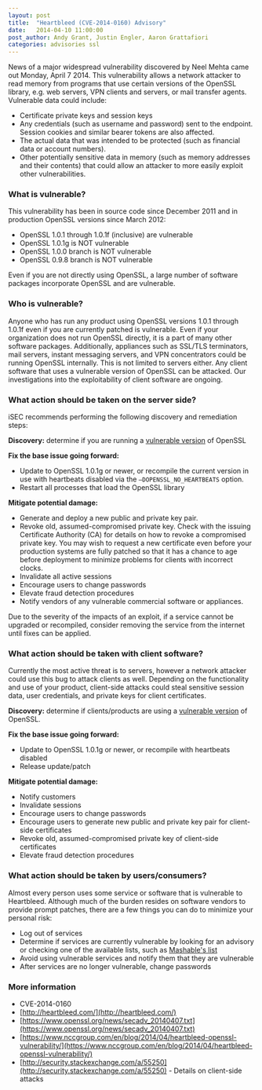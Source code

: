 ```yaml
---
layout: post
title:  "Heartbleed (CVE-2014-0160) Advisory"
date:   2014-04-10 11:00:00
post_author: Andy Grant, Justin Engler, Aaron Grattafiori
categories: advisories ssl
---
```


News of a major widespread vulnerability discovered by Neel Mehta came out
Monday, April 7 2014. This vulnerability allows a network attacker to read
memory from programs that use certain versions of the OpenSSL library, e.g.
web servers, VPN clients and servers, or mail transfer agents. Vulnerable data
could include:

* Certificate private keys and session keys
* Any credentials (such as username and password) sent to the endpoint.
  Session cookies and similar bearer tokens are also affected.
* The actual data that was intended to be protected (such as financial data or
  account numbers).
* Other potentially sensitive data in memory (such as memory addresses and
  their contents) that could allow an attacker to more easily exploit other
  vulnerabilities.


### <a name="versions"></a>What is vulnerable?

This vulnerability has been in source code since December 2011 and in
production OpenSSL versions since March 2012:

* OpenSSL 1.0.1 through 1.0.1f (inclusive) are vulnerable
* OpenSSL 1.0.1g is NOT vulnerable
* OpenSSL 1.0.0 branch is NOT vulnerable
* OpenSSL 0.9.8 branch is NOT vulnerable

Even if you are not directly using OpenSSL, a large number of software packages
incorporate OpenSSL and are vulnerable.

### Who is vulnerable?

Anyone who has run any product using OpenSSL versions 1.0.1 through 1.0.1f
even if you are currently patched is vulnerable. Even if your organization
does not run OpenSSL directly, it is a part of many other software packages.
Additionally, appliances such as SSL/TLS terminators, mail servers, instant
messaging servers, and VPN concentrators could be running OpenSSL internally.
This is not limited to servers either. Any client software that uses a
vulnerable version of OpenSSL can be attacked. Our investigations into the
exploitability of client software are ongoing.

### What action should be taken on the server side?

iSEC recommends performing the following discovery and remediation steps:

**Discovery:** determine if you are running a [vulnerable version](#versions)
of OpenSSL

**Fix the base issue going forward:**

* Update to OpenSSL 1.0.1g or newer, or recompile the current version in use
  with heartbeats disabled via the `–DOPENSSL_NO_HEARTBEATS` option.
* Restart all processes that load the OpenSSL library

**Mitigate potential damage:**

* Generate and deploy a new public and private key pair. 
* Revoke old, assumed-compromised private key. Check with the issuing
  Certificate Authority (CA) for details on how to revoke a compromised
  private key. You may wish to request a new certificate even before your
  production systems are fully patched so that it has a chance to age before
  deployment to minimize problems for clients with incorrect clocks.
* Invalidate all active sessions
* Encourage users to change passwords
* Elevate fraud detection procedures
* Notify vendors of any vulnerable commercial software or appliances.

Due to the severity of the impacts of an exploit, if a service cannot be
upgraded or recompiled, consider removing the service from the internet until
fixes can be applied.

### What action should be taken with client software?

Currently the most active threat is to servers, however a network attacker
could use this bug to attack clients as well. Depending on the functionality
and use of your product, client-side attacks could steal sensitive session
data, user credentials, and private keys for client certificates.

**Discovery:** determine if clients/products are using a [vulnerable
version](#versions) of OpenSSL.

**Fix the base issue going forward:**

* Update to OpenSSL 1.0.1g or newer, or recompile with heartbeats disabled
* Release update/patch

**Mitigate potential damage:**

* Notify customers
* Invalidate sessions
* Encourage users to change passwords
* Encourage users to generate new public and private key pair for client-side
  certificates
* Revoke old, assumed-compromised private key of client-side certificates
* Elevate fraud detection procedures

### What action should be taken by users/consumers?

Almost every person uses some service or software that is vulnerable to
Heartbleed. Although much of the burden resides on software vendors to provide
prompt patches, there are a few things you can do to minimize your personal
risk:

* Log out of services
* Determine if services are currently vulnerable by looking for an advisory or
  checking one of the available lists, such as [Mashable's list](http://mashable.com/2014/04/09/heartbleed-bug-websites-affected/)
* Avoid using vulnerable services and notify them that they are vulnerable
* After services are no longer vulnerable, change passwords

### More information

* CVE-2014-0160
* [http://heartbleed.com/](http://heartbleed.com/)
* [https://www.openssl.org/news/secadv_20140407.txt](https://www.openssl.org/news/secadv_20140407.txt)
* [https://www.nccgroup.com/en/blog/2014/04/heartbleed-openssl-vulnerability/](https://www.nccgroup.com/en/blog/2014/04/heartbleed-openssl-vulnerability/)
* [http://security.stackexchange.com/a/55250](http://security.stackexchange.com/a/55250) - Details on client-side attacks
